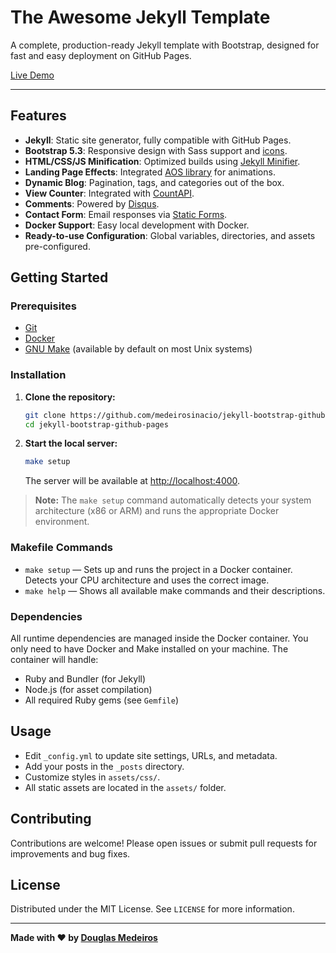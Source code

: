 # The Awesome Jekyll Template

A complete, production-ready Jekyll template with Bootstrap, designed for fast and easy deployment on GitHub Pages.

[Live Demo](https://jekyll-bootstrap.douglasmedeiros.dev/)

---

## Features

- **Jekyll**: Static site generator, fully compatible with GitHub Pages.
- **Bootstrap 5.3**: Responsive design with Sass support and [icons](https://github.com/twbs/icons).
- **HTML/CSS/JS Minification**: Optimized builds using [Jekyll Minifier](https://github.com/Mendeo/jekyll-minifier).
- **Landing Page Effects**: Integrated [AOS library](https://michalsnik.github.io/aos/) for animations.
- **Dynamic Blog**: Pagination, tags, and categories out of the box.
- **View Counter**: Integrated with [CountAPI](https://countapi.xyz/).
- **Comments**: Powered by [Disqus](https://disqus.com/).
- **Contact Form**: Email responses via [Static Forms](https://www.staticforms.xyz/).
- **Docker Support**: Easy local development with Docker.
- **Ready-to-use Configuration**: Global variables, directories, and assets pre-configured.

## Getting Started

### Prerequisites

- [Git](https://git-scm.com/)
- [Docker](https://www.docker.com/)
- [GNU Make](https://www.gnu.org/software/make/) (available by default on most Unix systems)

### Installation

1. **Clone the repository:**
    ```sh
    git clone https://github.com/medeirosinacio/jekyll-bootstrap-github-pages.git
    cd jekyll-bootstrap-github-pages
    ```

2. **Start the local server:**
    ```sh
    make setup
    ```
   The server will be available at [http://localhost:4000](http://localhost:4000).

> **Note:** The `make setup` command automatically detects your system architecture (x86 or ARM) and runs the appropriate Docker environment.

### Makefile Commands

- `make setup` &mdash; Sets up and runs the project in a Docker container. Detects your CPU architecture and uses the correct image.
- `make help` &mdash; Shows all available make commands and their descriptions.

### Dependencies

All runtime dependencies are managed inside the Docker container. You only need to have Docker and Make installed on your machine. The container will handle:

- Ruby and Bundler (for Jekyll)
- Node.js (for asset compilation)
- All required Ruby gems (see `Gemfile`)

## Usage

- Edit `_config.yml` to update site settings, URLs, and metadata.
- Add your posts in the `_posts` directory.
- Customize styles in `assets/css/`.
- All static assets are located in the `assets/` folder.

## Contributing

Contributions are welcome! Please open issues or submit pull requests for improvements and bug fixes.

## License

Distributed under the MIT License. See `LICENSE` for more information.

---

**Made with ❤️ by [Douglas Medeiros](https://github.com/medeirosinacio)**
